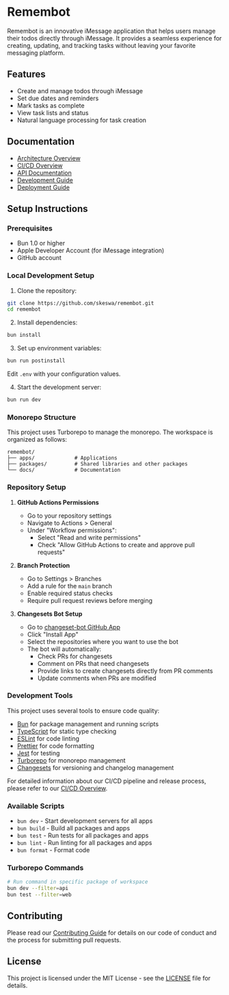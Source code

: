 # Remembot

Remembot is an innovative iMessage application that helps users manage their todos directly through iMessage. It provides a seamless experience for creating, updating, and tracking tasks without leaving your favorite messaging platform.

## Features

- Create and manage todos through iMessage
- Set due dates and reminders
- Mark tasks as complete
- View task lists and status
- Natural language processing for task creation

## Documentation

- [Architecture Overview](./docs/ARCHITECTURE.md)
- [CI/CD Overview](./docs/ci-cd-workflow.md)
- [API Documentation](./docs/API.md)
- [Development Guide](./docs/DEVELOPMENT.md)
- [Deployment Guide](./docs/DEPLOYMENT.md)

## Setup Instructions

### Prerequisites

- Bun 1.0 or higher
- Apple Developer Account (for iMessage integration)
- GitHub account

### Local Development Setup

1. Clone the repository:

```bash
git clone https://github.com/skeswa/remembot.git
cd remembot
```

2. Install dependencies:

```bash
bun install
```

3. Set up environment variables:

```bash
bun run postinstall
```

Edit `.env` with your configuration values.

4. Start the development server:

```bash
bun run dev
```

### Monorepo Structure

This project uses Turborepo to manage the monorepo. The workspace is organized as follows:

```
remembot/
├── apps/             # Applications
├── packages/         # Shared libraries and other packages
└── docs/             # Documentation
```

### Repository Setup

1. **GitHub Actions Permissions**

   - Go to your repository settings
   - Navigate to Actions > General
   - Under "Workflow permissions":
     - Select "Read and write permissions"
     - Check "Allow GitHub Actions to create and approve pull requests"

2. **Branch Protection**

   - Go to Settings > Branches
   - Add a rule for the `main` branch
   - Enable required status checks
   - Require pull request reviews before merging

3. **Changesets Bot Setup**
   - Go to [changeset-bot GitHub App](https://github.com/apps/changeset-bot)
   - Click "Install App"
   - Select the repositories where you want to use the bot
   - The bot will automatically:
     - Check PRs for changesets
     - Comment on PRs that need changesets
     - Provide links to create changesets directly from PR comments
     - Update comments when PRs are modified

### Development Tools

This project uses several tools to ensure code quality:

- [Bun](https://bun.sh/) for package management and running scripts
- [TypeScript](https://www.typescriptlang.org/) for static type checking
- [ESLint](https://eslint.org/) for code linting
- [Prettier](https://prettier.io) for code formatting
- [Jest](https://jestjs.io/) for testing
- [Turborepo](https://turbo.build/repo) for monorepo management
- [Changesets](https://github.com/changesets/changesets) for versioning and changelog management

For detailed information about our CI/CD pipeline and release process, please refer to our [CI/CD Overview](./docs/ci-cd-workflow.md).

### Available Scripts

- `bun dev` - Start development servers for all apps
- `bun build` - Build all packages and apps
- `bun test` - Run tests for all packages and apps
- `bun lint` - Run linting for all packages and apps
- `bun format` - Format code

### Turborepo Commands

```bash
# Run command in specific package of workspace
bun dev --filter=api
bun test --filter=web
```

## Contributing

Please read our [Contributing Guide](./CONTRIBUTING.md) for details on our code of conduct and the process for submitting pull requests.

## License

This project is licensed under the MIT License - see the [LICENSE](./LICENSE) file for details.
